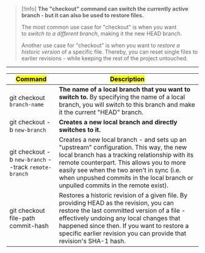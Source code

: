 > [!info]
> **The "checkout" command can switch the currently active branch - but it can also be used to restore files.**
> 
> The most common use case for "checkout" is when you want to _switch to a different branch_, making it the new HEAD branch.
> 
> Another use case for "checkout" is when you want to _restore a historic version_ of a specific file. Thereby, you can reset single files to earlier revisions - while keeping the rest of the project untouched.

---


| <mark class="hltr-g">Command</mark>                  | <mark class="hltr-b">Description</mark>                                                                                                                                                                                                                                                                                |
| ---------------------------------------------------- | ---------------------------------------------------------------------------------------------------------------------------------------------------------------------------------------------------------------------------------------------------------------------------------------------------------------------- |
| git checkout `branch-name`                           | **The name of a local branch that you want to switch to.** By specifying the name of a local branch, you will switch to this branch and make it the current "HEAD" branch.                                                                                                                                             |
| git checkout -b `new-branch`                         | **Creates a new local branch and directly switches to it.**                                                                                                                                                                                                                                                            |
| git checkout -b `new-branch` --track `remote-branch` | Creates a new local branch - and sets up an "upstream" configuration. This way, the new local branch has a tracking relationship with its remote counterpart. This allows you to more easily see when the two aren't in sync (i.e. when unpushed commits in the local branch or unpulled commits in the remote exist). |
| git checkout file-path commit-hash                   | Restores a historic revision of a given file. By providing HEAD as the revision, you can restore the last committed version of a file - effectively undoing any local changes that happened since then. If you want to restore a specific earlier revision you can provide that revision's SHA-1 hash.                 |

